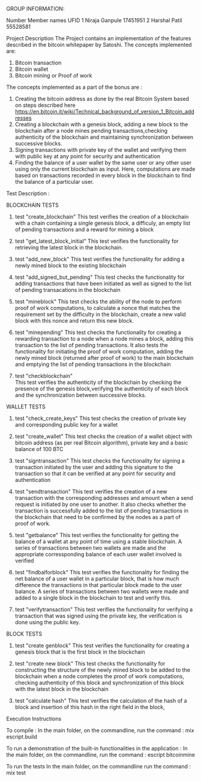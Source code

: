 GROUP INFORMATION:

Number     Member names         UFID
 1        Niraja Ganpule      17451951
 2        Harshal Patil       55528581

Project Description 
The Project contains an implementation of the features described in the bitcoin whitepaper by Satoshi. 
The concepts implemented are:
1. Bitcoin transaction
2. Bitcoin wallet
3. Bitcoin mining or Proof of work

The concepts implemented as a part of the bonus are :
1. Creating the bitcoin address as done by the real Bitcoin System based on steps           described here
   https://en.bitcoin.it/wiki/Technical_background_of_version_1_Bitcoin_addresses
2. Creating a blockchain with a genesis block, adding a new block to the blockchain         after a node mines pending transactions,checking authenticity of the blockchain and      maintaining synchronization between successive blocks.
3. Signing transactions with private key of the wallet and verifying them with public       key at any point for security and authentication
4. Finding the balance of a user wallet by the same user or any other user using only       the current blockchain as input. Here, computations are made based on transactions       recorded in every block in the blockchain to find the balance of a particular user.

Test Description :

BLOCKCHAIN TESTS 

1. test "create_blockchain" 
   This test verifies the creation of a blockchain with a chain containing a single genesis block, a difficuly, an empty list of pending transactions and a reward for mining a block

2. test "get_latest_block_initial"
   This test verifies the functionality for retrieving the latest block in the blockchain. 

3. test "add_new_block"
   This test verifies the functionality for adding a newly mined block to the existing blockchain

4. test "add_signed_but_pending"
   This test checks the functionality for adding transactions that have been initiated as well as signed to the list of pending transacations in the blockchain

5. test "mineblock"
   This test checks the ability of the node to perform proof of work computations, to calculate a nonce that matches the requirement set by the difficulty in the blockchain, create a new valid block with this nonce and return this new block.

6. test "minepending"
   This test checks the functionality for creating a rewarding transaction to a node when a node mines a block, adding this transaction to the list of pending transactions. It also tests the functionality for initiating the proof of work computation,   adding the newly mined block (returned after proof of work) to the main blockchain and emptying the list of pending transactions in the blockchain

7. test "checkblockchain"  
   This test verifies the authenticity of the blockchain by checking the presence of the genesis block,verifying the authenticity of each block and the synchronization between successive blocks. 


WALLET TESTS


1. test "check_create_keys" 
   This test checks the creation of private key and corresponding public key for a wallet

2. test "create_wallet" 
   This test checks the creation of a wallet object with bitcoin address (as per real Bitcoin algorithm), private key and a basic balance of 100 BTC

3. test "signtransaction" 
   This test checks the functionality for signing a transaction initiated by the user and adding this signature to the transaction so that it can be verified at any point for security and authentication

4. test "sendtransaction" 
   This test verifies the creation of a new transaction with the corresponding addresses and amount when a send request is initiated by one user to another. It also checks whether the transaction is successfully added to the list of pending transactions in the blockchain that need to be confirmed by the nodes as a part of proof of work.

5. test "getbalance" 
    This test verifies the functionality for getting the balance of a wallet at any point of time using a stable blockchain.
    A series of transactions between two wallets are made and the appropriate corressponding balance of each user wallet involved is verified

6. test "findbalforblock" 
    This test verifies the functionality for finding the net balance of a user wallet in a particular block, that is how much difference the transactions in that particular block made to the user balance. A series of transactions between two wallets were made and added to a single block in the blockchain to test and verify this.

7. test "verifytransaction"
     This test verifies the functionality for verifying a transaction that was signed using the private key, the verification is done using the public key.

BLOCK TESTS

1. test "create genblock" 
   This test verifies the functionality for creating a genesis block that is the first block in the blockchain

2. test "create new block"
   This test checks the functionality for constructing the structure of the newly mined block to be added to the blockchain when a node completes the proof of work computations, checking authenticity of this block and synchronization of this block with the latest block in the blockchain

3. test "calculate hash" 
   This test verifies the calculation of the hash of a block and insertion of this hash in the right field in the block,

Execution Instructions

To compile :
In the main folder, on the commandline, run the command  : mix escript.build

To run a demonstration of the built-in functionalities in the application :
In the main folder, on the commandline, run the command  : escript bitcoinmine

To run the tests
In the main folder, on the commandline run the command : mix test
